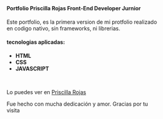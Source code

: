 <!DOCTYPE html>
<html>
    <body>
    <header>
       <!-- <img  src="assets/img/" alt="Rojas" style="max-width: 300px;"> -->
    </header>
    <div style="padding-left: 10%;
    padding-right: 10%;">
        <h4>Portfolio Priscilla Rojas Front-End Developer Jurnior </h4>
            <p>Este portfolio, es la primera version de mi protfolio realizado en codigo nativo, sin frameworks, ni librerias.</p> 
        <h4>tecnologias aplicadas:</h4>
        <ul>
            <li><b>HTML</b></li>
            <li><b>CSS</b></li>
            <li><b>JAVASCRIPT</b></li>
        </ul>
        <br>
        <p> Lo puedes ver en <a href="https://priscilla-rojas.github.io/" target="_blanck">Priscilla Rojas</a></p>
        Fue hecho con mucha dedicación y amor. Gracias por tu visita
    </div>
</body>


</html>
